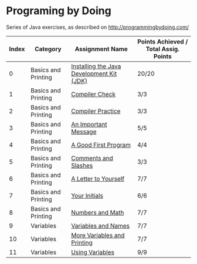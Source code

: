 # Programing by Doing
Series of Java exercises, as described on http://programmingbydoing.com/

| Index     | Category            | Assignment Name                               | Points Achieved / Total Assig. Points   |
|-----------|---------------------|-----------------------------------------------|-----------------------------------------|
| 0         | Basics and Printing | [Installing the Java Development Kit (JDK)](http://programmingbydoing.com/a/jdk-install.html)                                                                                 | 20/20                                   |
| 1         | Basics and Printing | [Compiler Check](http://programmingbydoing.com/a/compiler-check.html)                                                                                                         | 3/3                                     |
| 2         | Basics and Printing | [Compiler Practice](http://programmingbydoing.com/a/compiling-practice.html)                                                                                                  | 3/3                                      |
| 3         | Basics and Printing | [An Important Message](http://programmingbydoing.com/a/an-important-message.html)                                                                                             | 5/5                                     |
| 4         | Basics and Printing | [A Good First Program](http://programmingbydoing.com/a/a-good-first-program.html)                                                                                             | 4/4                                     |
| 5         | Basics and Printing | [Comments and Slashes](http://programmingbydoing.com/a/comments-and-slashes.html)                                                                                             | 3/3                                     |
| 6         | Basics and Printing | [A Letter to Yourself](http://programmingbydoing.com/a/letter-to-yourself.html)                                                                                               | 7/7                                     |
| 7         | Basics and Printing | [Your Initials](http://programmingbydoing.com/a/your-initials.html)                                                                                                           | 6/6                                     |
| 8         | Basics and Printing | [Numbers and Math](http://programmingbydoing.com/a/numbers-and-math.html)                                                                                                     | 7/7                                     |
| 9         | Variables | [Variables and Names](http://programmingbydoing.com/a/numbers-and-math.html)                                                                                                            | 7/7                                     |
| 10        | Variables | [More Variables and Printing](http://programmingbydoing.com/a/more-variables-and-printing.html)                                                                                         | 7/7                                     |
| 11        | Variables | [Using Variables](http://programmingbydoing.com/a/more-variables-and-printing.html)                                                                                                     | 9/9                                     |